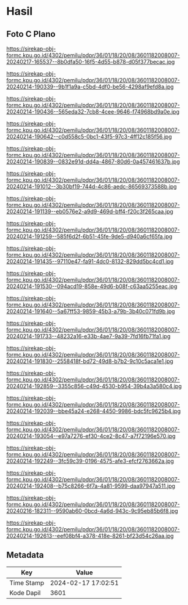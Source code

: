 # Hasil

## Foto C Plano

https://sirekap-obj-formc.kpu.go.id/4302/pemilu/pdpr/36/01/18/20/08/3601182008007-20240217-165537--8b0dfa50-16f5-4d55-b878-d05f377becac.jpg

https://sirekap-obj-formc.kpu.go.id/4302/pemilu/pdpr/36/01/18/20/08/3601182008007-20240214-190339--9b1f1a9a-c5bd-4df0-be56-4298af9efd8a.jpg

https://sirekap-obj-formc.kpu.go.id/4302/pemilu/pdpr/36/01/18/20/08/3601182008007-20240214-190436--565eda32-7cb8-4cee-9646-f74968bd9a0e.jpg

https://sirekap-obj-formc.kpu.go.id/4302/pemilu/pdpr/36/01/18/20/08/3601182008007-20240214-190642--c0d558c5-0bc1-43f5-97c3-4ff12c185f56.jpg

https://sirekap-obj-formc.kpu.go.id/4302/pemilu/pdpr/36/01/18/20/08/3601182008007-20240214-190839--0832e91d-dd4a-4867-80d6-0a457461637b.jpg

https://sirekap-obj-formc.kpu.go.id/4302/pemilu/pdpr/36/01/18/20/08/3601182008007-20240214-191012--3b30bf19-744d-4c86-aedc-86569373588b.jpg

https://sirekap-obj-formc.kpu.go.id/4302/pemilu/pdpr/36/01/18/20/08/3601182008007-20240214-191139--eb0576e2-a9d9-469d-bff4-f20c3f265caa.jpg

https://sirekap-obj-formc.kpu.go.id/4302/pemilu/pdpr/36/01/18/20/08/3601182008007-20240214-191259--585f6d2f-6b51-45fe-9de5-d940a6cf65fa.jpg

https://sirekap-obj-formc.kpu.go.id/4302/pemilu/pdpr/36/01/18/20/08/3601182008007-20240214-191435--97110e47-fa91-4dc0-8132-829dd5bc4cd1.jpg

https://sirekap-obj-formc.kpu.go.id/4302/pemilu/pdpr/36/01/18/20/08/3601182008007-20240214-191530--094acd19-858e-49d6-b08f-c63aa5255eac.jpg

https://sirekap-obj-formc.kpu.go.id/4302/pemilu/pdpr/36/01/18/20/08/3601182008007-20240214-191640--5a67ff53-9859-45b3-a79b-3b40c071fd9b.jpg

https://sirekap-obj-formc.kpu.go.id/4302/pemilu/pdpr/36/01/18/20/08/3601182008007-20240214-191733--48232a16-e33b-4ae7-9a39-7fd16fb71fa1.jpg

https://sirekap-obj-formc.kpu.go.id/4302/pemilu/pdpr/36/01/18/20/08/3601182008007-20240214-191830--2558418f-bd72-49d8-b7b2-9c10c5aca1e1.jpg

https://sirekap-obj-formc.kpu.go.id/4302/pemilu/pdpr/36/01/18/20/08/3601182008007-20240214-192859--3355c856-c49d-4530-b954-39b4a3a580c4.jpg

https://sirekap-obj-formc.kpu.go.id/4302/pemilu/pdpr/36/01/18/20/08/3601182008007-20240214-192039--bbe45a24-e268-4450-9986-bdc5fc9625b4.jpg

https://sirekap-obj-formc.kpu.go.id/4302/pemilu/pdpr/36/01/18/20/08/3601182008007-20240214-193054--e97a7276-ef30-4ce2-8c47-a7f72196e570.jpg

https://sirekap-obj-formc.kpu.go.id/4302/pemilu/pdpr/36/01/18/20/08/3601182008007-20240214-192249--3fc59c39-0196-4575-afe3-efcf2763662a.jpg

https://sirekap-obj-formc.kpu.go.id/4302/pemilu/pdpr/36/01/18/20/08/3601182008007-20240214-192408--b75c8266-6f7a-4a81-9599-daa97947a511.jpg

https://sirekap-obj-formc.kpu.go.id/4302/pemilu/pdpr/36/01/18/20/08/3601182008007-20240216-182311--9590ab60-0bcd-4a6d-943c-9c95eb85b6f8.jpg

https://sirekap-obj-formc.kpu.go.id/4302/pemilu/pdpr/36/01/18/20/08/3601182008007-20240214-192613--eef08bf4-a378-418e-8261-bf23d54c26aa.jpg


## Metadata

| Key        | Value               |
| ---------- | ------------------- |
| Time Stamp | 2024-02-17 17:02:51 |
| Kode Dapil | 3601                |



